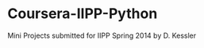 Coursera-IIPP-Python
====================

Mini Projects submitted for IIPP Spring 2014 by D. Kessler

